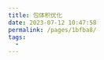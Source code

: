 ```yaml
---
title: 包体积优化
date: 2023-07-12 10:47:58
permalink: /pages/1bfba8/
tags:
  - 
---
```

<iframe sandbox scrolling="no" frameborder="0"   
height="12221px"     
width="1017px"
:src="$withBase('/images/iOSHtml/12.包体积优化.html')" > </iframe> 
<div>The content of mind map is Created by <a href="https://xmind.cn" target="_blank" title="edrawsoft">XMind</a> && <a href="https://www.edrawsoft.com/" target="_blank" title="edrawsoft">MindMaster</a> software</div>
